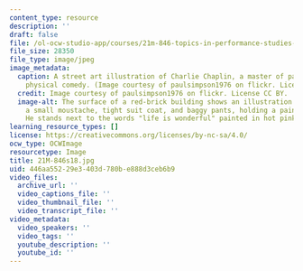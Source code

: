 ```yaml
---
content_type: resource
description: ''
draft: false
file: /ol-ocw-studio-app/courses/21m-846-topics-in-performance-studies-comedy-across-media-spring-2018/446aa55229e3403d780be888d3ceb6b9_21M-846s18.jpg
file_size: 28350
file_type: image/jpeg
image_metadata:
  caption: A street art illustration of Charlie Chaplin, a master of pantomime and
    physical comedy. (Image courtesy of paulsimpson1976 on flickr. License CC BY.)
  credit: Image courtesy of paulsimpson1976 on flickr. License CC BY.
  image-alt: The surface of a red-brick building shows an illustration of a man with
    a small moustache, tight suit coat, and baggy pants, holding a paint can and roller.
    He stands next to the words "life is wonderful" painted in hot pink paint.
learning_resource_types: []
license: https://creativecommons.org/licenses/by-nc-sa/4.0/
ocw_type: OCWImage
resourcetype: Image
title: 21M-846s18.jpg
uid: 446aa552-29e3-403d-780b-e888d3ceb6b9
video_files:
  archive_url: ''
  video_captions_file: ''
  video_thumbnail_file: ''
  video_transcript_file: ''
video_metadata:
  video_speakers: ''
  video_tags: ''
  youtube_description: ''
  youtube_id: ''
---
```

